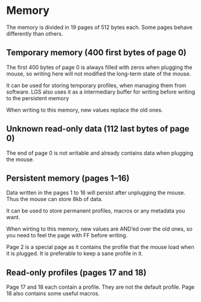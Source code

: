 Memory
======

The memory is divided in 19 pages of 512 bytes each. Some pages behave differently than others.

Temporary memory (400 first bytes of page 0)
--------------------------------------------

The first 400 bytes of page 0 is always filled with zeros when plugging the mouse, so writing here will not modified the long-term state of the mouse.

It can be used for storing temporary profiles, when managing them from software. LGS also uses it as a intermediary buffer for writing before writing to the persistent memory

When writing to this memory, new values replace the old ones.


Unknown read-only data (112 last bytes of page 0)
-------------------------------------------------

The end of page 0 is not writable and already contains data when plugging the mouse.


Persistent memory (pages 1–16)
------------------------------

Data written in the pages 1 to 16 will persist after unplugging the mouse. Thus the mouse can store 8kb of data.

It can be used to store permanent profiles, macros or any metadata you want.

When wirting to this memory, new values are AND’ed over the old ones, so you need to feel the page with FF before writing.

Page 2 is a special page as it contains the profile that the mouse load when it is plugged. It is preferable to keep a sane profile in it.


Read-only profiles (pages 17 and 18)
------------------------------------

Page 17 and 18 each contain a profile. They are not the default profile. Page 18 also contains some useful macros.
